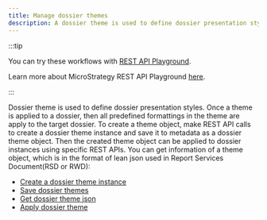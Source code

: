 ```yaml
---
title: Manage dossier themes
description: A dossier theme is used to define dossier presentation styles. Once a theme is applied to a dossier, then all predefined formatting in the theme is applied to the target dossier. To create a theme object, make REST API calls to create a dossier theme instance and save it to metadata as a dossier theme object. Then the created theme object can be applied to dossier instances using specific REST APIs. You can get the information of a theme object, in a lean json format that is also used in Report Services documents (RSD or RWD).
---
```


:::tip

You can try these workflows with [REST API Playground](https://www.postman.com/microstrategysdk/workspace/microstrategy-rest-api/folder).

Learn more about MicroStrategy REST API Playground [here](/docs/getting-started/playground.md).

:::

Dossier theme is used to define dossier presentation styles. Once a theme is applied to a dossier, then all predefined formattings in the theme are apply to the target dossier. To create a theme object, make REST API calls to create a dossier theme instance and save it to metadata as a dossier theme object. Then the created theme object can be applied to dossier instances using specific REST APIs. You can get information of a theme object, which is in the format of lean json used in Report Services Document(RSD or RWD):

- [Create a dossier theme instance](dossier-theme-instance-creation.md)
- [Save dossier themes](save-dossier-themes)
- [Get dossier theme json](get-dossier-theme-json)
- [Apply dossier theme](apply-dossier-themes)
